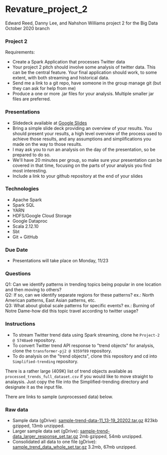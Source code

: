 # Revature_project_2
Edward Reed, Danny Lee, and Nahshon Williams project 2 for the Big Data October 2020 branch

### Project 2
Requirements:
- Create a Spark Application that processes Twitter data
- Your project 2 pitch should involve some analysis of twitter data.  This can be the central feature.  Your final application should work, to some extent, with both streaming and historical data.
- Send me a link to a git repo, have someone in the group manage git (but they can ask for help from me)
- Produce a one or more .jar files for your analysis.  Multiple smaller jar files are preferred.

### Presentations
- Slidedeck available at [Google Slides](https://docs.google.com/presentation/d/1lLRurZ2vWOgnxs5fW4wb1SesEzePjp74hbhkxUschBU/edit?usp=sharing)
- Bring a simple slide deck providing an overview of your results.  You should present your results, a high level overview of the process used to achieve those results, and any assumptions and simplifications you made on the way to those results.
- I may ask you to run an analysis on the day of the presentation, so be prepared to do so.
- We'll have 20 minutes per group, so make sure your presentation can be covered in that time, focusing on the parts of your analysis you find most interesting.
- Include a link to your github repository at the end of your slides

### Technologies
- Apache Spark
- Spark SQL
- YARN
- HDFS/Google Cloud Storage
- Google Dataproc
- Scala 2.12.10
- Sbt
- Git + GitHub

### Due Date
- Presentations will take place on Monday, 11/23

### Questions
Q1: Can we identify patterns in trending topics being popular in one location and then moving to others?  
Q2: If so, can we identify separate regions for these patterns? ex.: North American patterns, East Asian patterns, etc.  
Q3: What about global scale patterns for specific events? ex.: Burning of Notre Dame-how did this topic travel according to twitter usage?  

### Instructions

* To stream Twitter trend data using Spark streaming, clone he `Project-2 @ 5748ae0` repository.
* To convert Twitter trend API response to "trend objects" for analysis, clone the `transformer-pj2 @ 9359f89` repository.
* To do analysis on the "trend objects", clone this repository and cd into `Simplified-trending` repository.

There is a rather large (409K) list of trend objects available as `processed_trends_full_dataset.csv` if you would like to move straight to analaysis.  Just copy the file into the Simplified-trending directory and designate it as the input file.

There are links to sample (unprocessed data) below.  

### Raw data
- Sample data (gDrive): [sample-trend-data-11_13-19_20202.tar.gz](https://drive.google.com/file/d/1fN3BjOMfke32r7TVxRaNu-1yT9JtYYah/view?usp=sharing) 823kb gzipped, 13mb unzipped.
- Larger sample data set (gDrive):  [sample-trend-data_larger_response_set.tar.gz](https://drive.google.com/file/d/1DHmJCIs2r4OK4BBj6d-uFtGiFX1jSLNO/view?usp=sharing) 2mb gzipped, 54mb unzipped.
- Consolidated all data to one file (gDrive): [sample_trend_data_whole_set.tar.gz](https://drive.google.com/file/d/1jeaPTZlcY1JbZh3W_J6T1Xv1M09eAXrp/view?usp=sharing) 3.2mb,  67mb unzipped.

